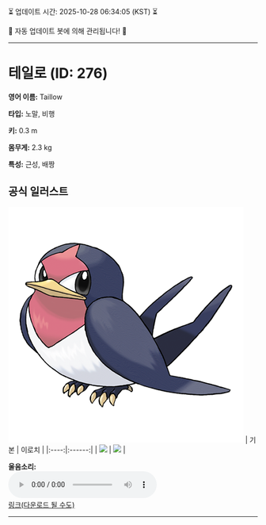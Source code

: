 
⏳ 업데이트 시간: 2025-10-28 06:34:05 (KST) ⏳

🤖 자동 업데이트 봇에 의해 관리됩니다! 🤖

---

# 테일로 (ID: 276)
**영어 이름:** Taillow

**타입:** 노말, 비행

**키:** 0.3 m

**몸무게:** 2.3 kg

**특성:** 근성, 배짱

## 공식 일러스트
![](https://raw.githubusercontent.com/PokeAPI/sprites/master/sprites/pokemon/other/official-artwork/276.png)
| 기본 | 이로치 |
|:----:|:------:|
| <img src="http://play.pokemonshowdown.com/sprites/ani/taillow.gif" width="200"> | <img src="http://play.pokemonshowdown.com/sprites/ani-shiny/taillow.gif" width="200"> |

**울음소리:**<br><audio controls src="https://raw.githubusercontent.com/PokeAPI/cries/main/cries/pokemon/latest/276.ogg"></audio><br> [링크(다운로드 될 수도)](https://raw.githubusercontent.com/PokeAPI/cries/main/cries/pokemon/latest/276.ogg)


---
